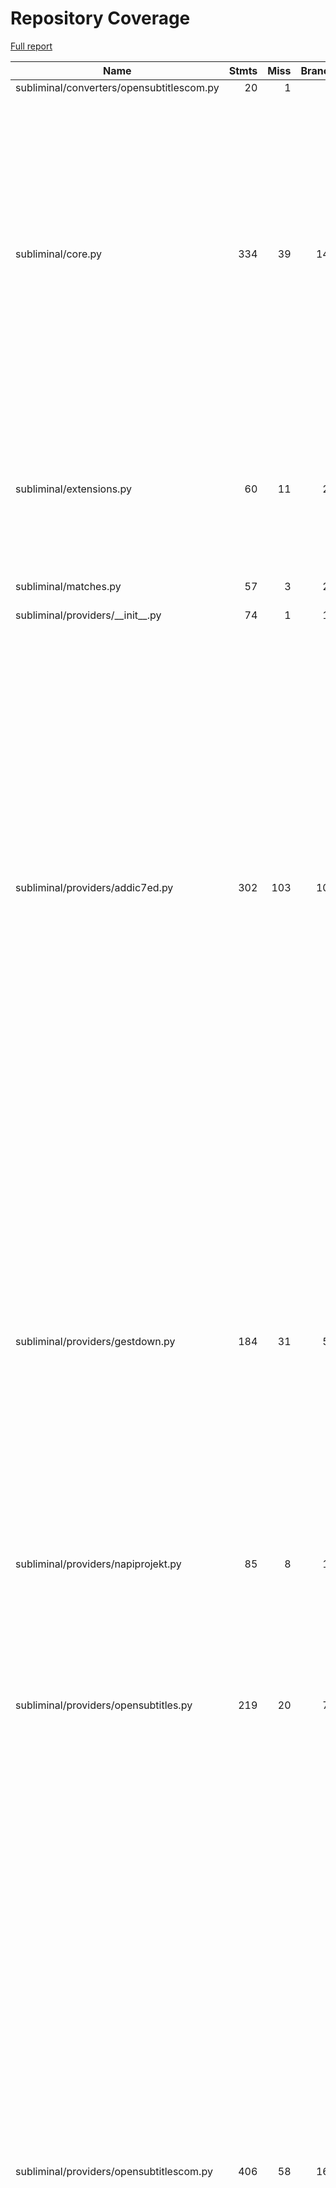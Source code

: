 # Repository Coverage

[Full report](https://htmlpreview.github.io/?https://github.com/hpsbranco/subliminal/blob/python-coverage-comment-action-data/htmlcov/index.html)

| Name                                      |    Stmts |     Miss |   Branch |   BrPart |   Cover |   Missing |
|------------------------------------------ | -------: | -------: | -------: | -------: | ------: | --------: |
| subliminal/converters/opensubtitlescom.py |       20 |        1 |        6 |        1 |     92% |        40 |
| subliminal/core.py                        |      334 |       39 |      140 |       10 |     88% |103-104, 133-134, 161-162, 167-169, 187-188, 194, 248-249, 257->261, 318-320, 470-471, 504-514, 583-585, 637-648 |
| subliminal/extensions.py                  |       60 |       11 |       24 |        8 |     75% |57-59, 71-72, 76-77, 87->89, 99-100, 104->106, 106->exit, 117-118 |
| subliminal/matches.py                     |       57 |        3 |       28 |        3 |     93% |70, 136, 145 |
| subliminal/providers/\_\_init\_\_.py      |       74 |        1 |       16 |        0 |     99% |       259 |
| subliminal/providers/addic7ed.py          |      302 |      103 |      102 |       20 |     62% |167-177, 198->201, 252-258, 263, 279, 288-289, 311-339, 343-357, 376-406, 410-420, 430, 437->441, 467-468, 479-489, 498->504, 500->498, 525, 528, 544-545, 557-558, 595, 602-603, 613, 626-627, 631 |
| subliminal/providers/gestdown.py          |      184 |       31 |       59 |       16 |     79% |113-119, 140->147, 174, 188, 227->233, 229->227, 246, 252-254, 260-261, 283, 299-300, 329-330, 379, 386-387, 399, 402, 409-411, 416-417, 421 |
| subliminal/providers/napiprojekt.py       |       85 |        8 |       18 |        3 |     87% |70, 107, 117-122, 140 |
| subliminal/providers/opensubtitles.py     |      219 |       20 |       76 |       13 |     86% |46->48, 108-112, 120, 128, 153-154, 164-167, 255, 333, 420, 422, 424, 426, 428, 430 |
| subliminal/providers/opensubtitlescom.py  |      406 |       58 |      167 |       39 |     81% |139, 293-297, 328, 347-348, 407, 415, 421-422, 430-431, 436, 438-439, 459-460, 473, 480-481, 493, 500, 507, 515, 532, 540-544, 557, 571, 590, 617, 620-622, 625, 633, 645, 649, 652->664, 706->709, 709->712, 722->725, 740, 747, 754-758, 766-767, 839, 841, 843, 845, 847, 849 |
| subliminal/providers/podnapisi.py         |      127 |       14 |       34 |        9 |     86% |64, 111, 136, 167-168, 171-172, 204-205, 219, 230, 235, 249-250 |
| subliminal/providers/tvsubtitles.py       |      166 |       15 |       58 |       14 |     87% |74, 90->92, 92->95, 148, 163, 176-177, 201, 237, 279, 285->291, 298-299, 304, 312->327, 319-320, 329-330 |
| subliminal/refiners/hash.py               |       53 |       21 |       23 |        0 |     54% |83-86, 135-156 |
| subliminal/refiners/metadata.py           |       68 |       28 |       36 |       12 |     56% |36, 41-42, 53-57, 63-70, 77-78, 80-81, 82->89, 86, 90->115, 96-101, 103-107, 113 |
| subliminal/refiners/omdb.py               |      167 |       34 |       74 |       17 |     77% |29-31, 73-84, 97-98, 125-126, 128, 178, 187->184, 201, 211-212, 217-218, 222->229, 225-226, 252-253, 258-259, 266-267, 275->270, 279-280, 311, 318->321 |
| subliminal/refiners/tmdb.py               |      164 |       27 |       64 |       12 |     81% |25-27, 126, 132, 137, 181, 193-197, 209-213, 227->exit, 235-236, 242-243, 263, 280-281, 286-287, 295, 336->339 |
| subliminal/refiners/tvdb.py               |      225 |       27 |      116 |       15 |     87% |39, 182, 184, 256, 273-279, 295, 311, 325, 329, 359-360, 364-365, 369, 375-376, 449-450, 452-453, 473-474 |
| subliminal/score.py                       |       84 |       18 |       36 |        8 |     75% |111-115, 150, 198-199, 201-202, 204-205, 207-208, 209->215, 211-212, 226-227, 232->exit |
| subliminal/subtitle.py                    |      233 |       41 |      102 |       17 |     78% |143, 165, 173, 179-183, 243, 248-250, 280->290, 282->290, 293-295, 298, 301, 348, 351, 354, 357, 360, 384, 386, 389-398, 439->441, 488-494, 516-517, 520 |
| subliminal/utils.py                       |       77 |        6 |       34 |        9 |     86% |62->66, 67->71, 132, 138->143, 141, 155, 158, 160, 164 |
| subliminal/video.py                       |      134 |        3 |       30 |        0 |     97% |269, 402, 491 |
|                                 **TOTAL** | **3326** |  **509** | **1259** |  **226** | **81%** |           |

7 files skipped due to complete coverage.


## Setup coverage badge

Below are examples of the badges you can use in your main branch `README` file.

### Direct image

[![Coverage badge](https://raw.githubusercontent.com/hpsbranco/subliminal/python-coverage-comment-action-data/badge.svg)](https://htmlpreview.github.io/?https://github.com/hpsbranco/subliminal/blob/python-coverage-comment-action-data/htmlcov/index.html)

This is the one to use if your repository is private or if you don't want to customize anything.

### [Shields.io](https://shields.io) Json Endpoint

[![Coverage badge](https://img.shields.io/endpoint?url=https://raw.githubusercontent.com/hpsbranco/subliminal/python-coverage-comment-action-data/endpoint.json)](https://htmlpreview.github.io/?https://github.com/hpsbranco/subliminal/blob/python-coverage-comment-action-data/htmlcov/index.html)

Using this one will allow you to [customize](https://shields.io/endpoint) the look of your badge.
It won't work with private repositories. It won't be refreshed more than once per five minutes.

### [Shields.io](https://shields.io) Dynamic Badge

[![Coverage badge](https://img.shields.io/badge/dynamic/json?color=brightgreen&label=coverage&query=%24.message&url=https%3A%2F%2Fraw.githubusercontent.com%2Fhpsbranco%2Fsubliminal%2Fpython-coverage-comment-action-data%2Fendpoint.json)](https://htmlpreview.github.io/?https://github.com/hpsbranco/subliminal/blob/python-coverage-comment-action-data/htmlcov/index.html)

This one will always be the same color. It won't work for private repos. I'm not even sure why we included it.

## What is that?

This branch is part of the
[python-coverage-comment-action](https://github.com/marketplace/actions/python-coverage-comment)
GitHub Action. All the files in this branch are automatically generated and may be
overwritten at any moment.